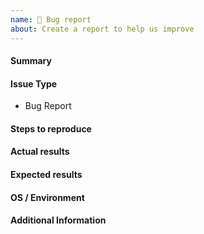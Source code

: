 ```yaml
---
name: 🐛 Bug report
about: Create a report to help us improve
---
```

<!--- Verify first that your issue is not already reported on GitHub -->
<!--- Also test if the latest release and devel branch are affected too -->
<!--- Complete *all* sections as described -->

#### Summary
<!--- Describe briefly your problem. -->


#### Issue Type
- Bug Report

#### Steps to reproduce
<!--- Provide a way to reproduce this bug. Include code to reproduce, if relevant. -->


#### Actual results
<!--- Describe in detail the actual behavior -->


#### Expected results
<!--- Describe what should be the expected behavior. -->


#### OS / Environment
<!--- Provide all relevant information, e.g. target OS, python and library version, etc. -->


#### Additional Information
<!--- Include any relevant information that does not fit in other items, e.g. stack trace, logs, etc. -->
